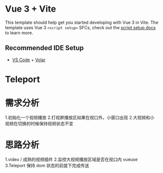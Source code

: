 # Vue 3 + Vite

This template should help get you started developing with Vue 3 in Vite. The template uses Vue 3 `<script setup>` SFCs, check out the [script setup docs](https://v3.vuejs.org/api/sfc-script-setup.html#sfc-script-setup) to learn more.

## Recommended IDE Setup

- [VS Code](https://code.visualstudio.com/) + [Volar](https://marketplace.visualstudio.com/items?itemName=Vue.volar)

# Teleport

# 需求分析

1.初始化一个视频播放
2.打视屏播放区如果在视口外，小窗口出现
2.大视频和小视频在切换的时候保持视频状态不变

# 思路分析
1.video / 成熟的视频插件
2.监控大视频播放区域是否在视口内 vueuse
3.Teleport 保持 dom 状态的前提下完成传送
